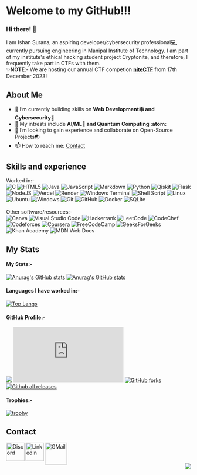 # Welcome to my GitHub!!!
### Hi there! 👋 
I am Ishan Surana, an aspiring developer/cybersecurity professional💻, currently pursuing engineering in Manipal Institute of Technology. I am part of my institute's ethical hacking student project Cryptonite, and therefore, I frequently take part in CTFs with them.<br>
✨<b>NOTE</b>:- We are hosting our annual CTF competion [<b>niteCTF</b>](https://play.nitectf.live) from 17th December 2023!
## About Me
- 🔧 I’m currently building skills on <b>Web Development🕸️ and Cybersecurity🔐</b>
- 🌱 My intrests include <b>AI/ML🤖 and Quantum Computing :atom:</b>
- 👯 I’m looking to gain experience and collaborate on Open-Source Projects🌏
- 📫 How to reach me: [Contact](#contact)

## Skills and experience
Worked in:-<br>
![C](https://img.shields.io/badge/c-%2300599C.svg?style=plastic&logo=c&logoColor=white)
![HTML5](https://img.shields.io/badge/html5-%23E34F26.svg?style=plastic&logo=html5&logoColor=white)
![Java](https://img.shields.io/badge/java-%23ED8B00.svg?style=plastic&logo=openjdk&logoColor=white)
![JavaScript](https://img.shields.io/badge/javascript-%23323330.svg?style=plastic&logo=javascript&logoColor=%23F7DF1E)
![Markdown](https://img.shields.io/badge/markdown-%23000000.svg?style=plastic&logo=markdown&logoColor=white)
![Python](https://img.shields.io/badge/python-3670A0?style=plastic&logo=python&logoColor=ffdd54)
![Qiskit](https://img.shields.io/badge/Qiskit-%236929C4.svg?style=plastic&logo=Qiskit&logoColor=white)
![Flask](https://img.shields.io/badge/flask-%23000.svg?style=plastic&logo=flask&logoColor=white)
![NodeJS](https://img.shields.io/badge/node.js-6DA55F?style=plastic&logo=node.js&logoColor=white)
![Vercel](https://img.shields.io/badge/vercel-%23000000.svg?style=plastic&logo=vercel&logoColor=white)
![Render](https://img.shields.io/badge/Render-%46E3B7.svg?style=plastic&logo=render&logoColor=white)
![Windows Terminal](https://img.shields.io/badge/Windows%20Terminal-%234D4D4D.svg?style=plastic&logo=windows-terminal&logoColor=white)
![Shell Script](https://img.shields.io/badge/shell_script-%23121011.svg?style=plastic&logo=gnu-bash&logoColor=white)
![Linux](https://img.shields.io/badge/Linux-FCC624?style=plastic&logo=linux&logoColor=black)
![Ubuntu](https://img.shields.io/badge/Ubuntu-E95420?style=plastic&logo=ubuntu&logoColor=white)
![Windows](https://img.shields.io/badge/Windows-0078D6?style=plastic&logo=windows&logoColor=white)
![Git](https://img.shields.io/badge/git-%23F05033.svg?style=plastic&logo=git&logoColor=white)
![GitHub](https://img.shields.io/badge/github-%23121011.svg?style=plastic&logo=github&logoColor=white)
![Docker](https://img.shields.io/badge/docker-%230db7ed.svg?style=plastic&logo=docker&logoColor=white)
![SQLite](https://img.shields.io/badge/sqlite-%2307405e.svg?style=plastic&logo=sqlite&logoColor=white)
<br><br>Other software/resources:-<br>
![Canva](https://img.shields.io/badge/Canva-%2300C4CC.svg?style=plastic&logo=Canva&logoColor=white)
![Visual Studio Code](https://img.shields.io/badge/Visual%20Studio%20Code-0078d7.svg?style=plastic&logo=visual-studio-code&logoColor=white)
![Hackerrank](https://img.shields.io/badge/-Hackerrank-2EC866?style=plastic&logo=HackerRank&logoColor=white)
![LeetCode](https://img.shields.io/badge/LeetCode-000000?style=plastic&logo=LeetCode&logoColor=#d16c06)
![CodeChef](https://img.shields.io/badge/CodeChef-%23964B00.svg?style=plastic&logo=CodeChef&logoColor=white)
![Codeforces](https://img.shields.io/badge/Codeforces-445f9d?style=plastic&logo=Codeforces&logoColor=white)
![Coursera](https://img.shields.io/badge/Coursera-%230056D2.svg?style=plastic&logo=Coursera&logoColor=white)
![FreeCodeCamp](https://img.shields.io/badge/Freecodecamp-%23123.svg?&style=plastic&logo=freecodecamp&logoColor=green)
![GeeksForGeeks](https://img.shields.io/badge/GeeksforGeeks-gray?style=plastic&logo=geeksforgeeks&logoColor=35914c)
![Khan Academy](https://img.shields.io/badge/KhanAcademy-%2314BF96.svg?style=plastic&logo=KhanAcademy&logoColor=white)
![MDN Web Docs](https://img.shields.io/badge/MDN_Web_Docs-black?style=plastic&logo=mdnwebdocs&logoColor=white)

## My Stats
#### My Stats:-
[![Anurag's GitHub stats](https://github-readme-stats.vercel.app/api?username=ishan-surana&show_icons=true&theme=github_dark)](https://github.com/anuraghazra/github-readme-stats#gh-dark-mode-only)
[![Anurag's GitHub stats](https://github-readme-stats.vercel.app/api?username=ishan-surana&show_icons=true&theme=radical)](https://github.com/anuraghazra/github-readme-stats#gh-light-mode-only)
<br>
#### Languages I have worked in:-
[![Top Langs](https://github-readme-stats.vercel.app/api/top-langs/?username=anuraghazra&theme=github_dark&layout=compact)](https://github.com/anuraghazra/github-readme-stats)<br>
#### GitHub Profile:-
![](https://komarev.com/ghpvc/?username=ishan-surana&style=plastic)
[![GitHub commits](https://badgen.net/github/commits/Naereen/Strapdown.js)](https://GitHub.com/Naereen/StrapDown.js/commit/)
[![GitHub forks](https://badgen.net/github/forks/Naereen/Strapdown.js/)](https://GitHub.com/Naereen/StrapDown.js/network/)
[![Github all releases](https://img.shields.io/github/downloads/Naereen/StrapDown.js/total.svg)](https://GitHub.com/Naereen/StrapDown.js/releases/)
<br>
#### Trophies:-
[![trophy](https://github-profile-trophy.vercel.app/?username=ishan-surana&theme=radical&margin-w=10)](https://github.com/ryo-ma/github-profile-trophy)

## Contact
<a href="https://discordapp.com/users/926480112306761769">
  <img align="left" alt="Discord" width="50-px" src="https://discord.com/assets/images/favicon.ico" />
</a>
<a href="https://www.linkedin.com/in/ishansurana">
  <img align="left" alt="LinkedIn" width="50-px" src="https://upload.wikimedia.org/wikipedia/commons/8/81/LinkedIn_icon.svg" />
</a>
<a href="mailto:ishansurana1234@gmail.com">
  <img align="left" alt="GMail" width="60-px" src="https://upload.wikimedia.org/wikipedia/commons/7/7e/Gmail_icon_%282020%29.svg" />
</a><br>

# 
<a href="http://commonmark.org">
  <img align="right" src="https://img.shields.io/badge/Made%20with-Markdown-1f425f.svg" />
</a>
<!--
**ishan-surana/ishan-surana** is a ✨ _special_ ✨ repository because its `README.md` (this file) appears on your GitHub profile.
Here are some ideas to get you started:
- 🔭 I’m currently working on ...
- 🌱 I’m currently learning ...
- 👯 I’m looking to collaborate on ...
- 🤔 I’m looking for help with ...
- 💬 Ask me about ...
- 📫 How to reach me: ...
- 😄 Pronouns: ...
- ⚡ Fun fact: ...
https://github.com/Ileriayo/markdown-badges
-->
